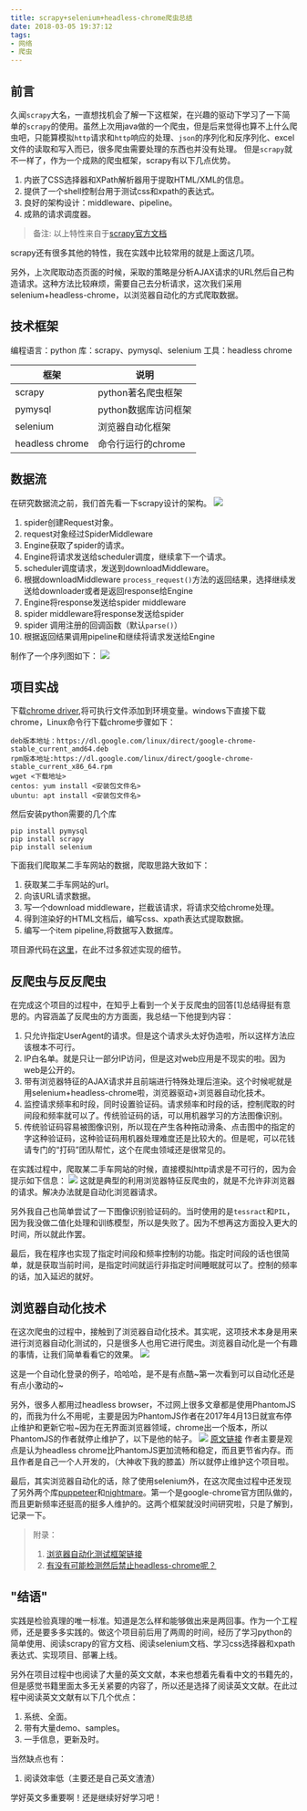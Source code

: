 ```yaml
---
title: scrapy+selenium+headless-chrome爬虫总结
date: 2018-03-05 19:37:12
tags:
- 网络
- 爬虫
---
```

## 前言

久闻`scrapy`大名，一直想找机会了解一下这框架，在兴趣的驱动下学习了一下简单的`scrapy`的使用。虽然上次用java做的一个爬虫，但是后来觉得也算不上什么爬虫吧，只能算模拟`http`请求和`http`响应的处理、`json`的序列化和反序列化、excel文件的读取和写入而已，很多爬虫需要处理的东西也并没有处理。
但是`scrapy`就不一样了，作为一个成熟的爬虫框架，scrapy有以下几点优势。

1.  内嵌了CSS选择器和XPath解析器用于提取HTML/XML的信息。
2.  提供了一个shell控制台用于测试css和xpath的表达式。
3.  良好的架构设计：middleware、pipeline。
4.  成熟的请求调度器。

> 备注: 以上特性来自于[scrapy官方文档](https://doc.scrapy.org/en/latest/intro/overview.html)

scrapy还有很多其他的特性，我在实践中比较常用的就是上面这几项。

另外，上次爬取动态页面的时候，采取的策略是分析AJAX请求的URL然后自己构造请求。这种方法比较麻烦，需要自己去分析请求，这次我们采用selenium+headless-chrome，以浏览器自动化的方式爬取数据。
<!--more-->

## 技术框架

编程语言：python
库：scrapy、pymysql、selenium
工具：headless chrome

| 框架            | 说明                 |
| --------------- | -------------------- |
| scrapy          | python著名爬虫框架   |
| pymysql         | python数据库访问框架 |
| selenium        | 浏览器自动化框架     |
| headless chrome | 命令行运行的chrome   |

## 数据流

在研究数据流之前，我们首先看一下scrapy设计的架构。
![](/img/scrapy_architecture_02.png)

1.  spider创建Request对象。
2.  request对象经过SpiderMiddleware
3.  Engine获取了spider的请求。
4.  Engine将请求发送给scheduler调度，继续拿下一个请求。
5.  scheduler调度请求，发送到downloadMiddleware。
6.  根据downloadMiddleware `process_request()`方法的返回结果，选择继续发送给downloader或者是返回response给Engine
7.  Engine将response发送给spider middleware
8.  spider middleware将response发送给spider
9.  spider 调用注册的回调函数（默认`parse()`）
10.  根据返回结果调用pipeline和继续将请求发送给Engine

制作了一个序列图如下：
![](/img/scrapy_sequence.png)

## 项目实战

下载[chrome driver](https://sites.google.com/a/chromium.org/chromedriver/downloads),将可执行文件添加到环境变量。windows下直接下载chrome，Linux命令行下载chrome步骤如下：
```
deb版本地址：https://dl.google.com/linux/direct/google-chrome-stable_current_amd64.deb  
rpm版本地址:https://dl.google.com/linux/direct/google-chrome-stable_current_x86_64.rpm  
wget <下载地址>
centos: yum install <安装包文件名>  
ubuntu: apt install <安装包文件名>
```

然后安装python需要的几个库
```
pip install pymysql
pip install scrapy
pip install selenium
```

下面我们爬取某二手车网站的数据，爬取思路大致如下：

1.  获取某二手车网站的url。
2.  向该URL请求数据。
3.  写一个download middleware，拦截该请求，将请求交给chrome处理。
4.  得到渲染好的HTML文档后，编写css、xpath表达式提取数据。
5.  编写一个item pipeline,将数据写入数据库。

项目源代码在[这里](https://github.com/UZPENG/crawl-scrapy-demo)，在此不过多叙述实现的细节。

## 反爬虫与反反爬虫

在完成这个项目的过程中，在知乎上看到一个关于反爬虫的回答[1]总结得挺有意思的。内容涵盖了反爬虫的方方面面，我总结一下他提到内容：

1.  只允许指定UserAgent的请求。但是这个请求头太好伪造啦，所以这样方法应该根本不可行。
2.  IP白名单。就是只让一部分IP访问，但是这对web应用是不现实的啦。因为web是公开的。
3.  带有浏览器特征的AJAX请求并且前端进行特殊处理后渲染。这个时候呢就是用selenium+headless-chrome啦，浏览器驱动+浏览器自动化技术。
4.  监控请求频率和时段，同时设置验证码。请求频率和时段的话，控制爬取的时间段和频率就可以了。传统验证码的话，可以用机器学习的方法图像识别。
5.  传统验证码容易被图像识别，所以现在产生各种拖动滑条、点击图中的指定的字这种验证码，这种验证码用机器处理难度还是比较大的。但是呢，可以花钱请专门的“打码”团队帮忙，这个在爬虫领域还是很常见的。

在实践过程中，爬取某二手车网站的时候，直接模拟http请求是不可行的，因为会提示如下信息：
![](/img/request_error.png)
这就是典型的利用浏览器特征反爬虫的，就是不允许非浏览器的请求。解决办法就是自动化浏览器请求。

另外我自己也简单尝试了一下图像识别验证码的。当时使用的是`tessract`和`PIL`，因为我没做二值化处理和训练模型，所以是失败了。因为不想再这方面投入更大的时间，所以就此作罢。

最后，我在程序也实现了指定时间段和频率控制的功能。指定时间段的话也很简单，就是获取当前时间，是指定时间就运行非指定时间睡眠就可以了。控制的频率的话，加入延迟的就好。

## 浏览器自动化技术

在这次爬虫的过程中，接触到了浏览器自动化技术。其实呢，这项技术本身是用来进行浏览器自动化测试的，只是很多人也用它进行爬虫。浏览器自动化是一个有趣的事情，让我们简单看看它的效果。
![](/img/login.gif)

这是一个自动化登录的例子，哈哈哈，是不是有点酷~第一次看到可以自动化还是有点小激动的~

另外，很多人都用过headless browser，不过网上很多文章都是使用PhantomJS的，而我为什么不用呢，主要是因为PhantomJS作者在2017年4月13日就宣布停止维护和更新它啦~因为在无界面浏览器领域，chrome出一个版本，所以PhantomJS的作者就停止维护了，以下是他的帖子。
![](/img/post.png)
[原文链接](https://groups.google.com/forum/#!topic/phantomjs/9aI5d-LDuNE)
作者主要是观点是认为headless chrome比PhantomJS更加流畅和稳定，而且更节省内存。而且作者是自己一个人开发的，（大神收下我的膝盖）所以就停止维护这个项目啦。

最后，其实浏览器自动化的话，除了使用selenium外，在这次爬虫过程中还发现了另外两个库[puppeteer](https://github.com/GoogleChrome/puppeteer)和[nightmare](https://github.com/segmentio/nightmare)。第一个是google-chrome官方团队做的，而且更新频率还挺高的挺多人维护的。这两个框架就没时间研究啦，只是了解到，记录一下。

> 附录：  
> 1.  [浏览器自动化测试框架链接](https://medium.com/powtoon-engineering/a-complete-guide-to-testing-javascript-in-2017-a217b4cd5a2a)
> 2.  [有没有可能检测然后禁止headless-chrome呢？](https://intoli.com/blog/not-possible-to-block-chrome-headless/)

## "结语"

实践是检验真理的唯一标准。知道是怎么样和能够做出来是两回事。作为一个工程师，还是要多多实践的。做这个项目前后用了两周的时间，经历了学习python的简单使用、阅读scrapy的官方文档、阅读selenium文档、学习css选择器和xpath表达式、实现项目、部署上线。

另外在项目过程中也阅读了大量的英文文献，本来也想着先看看中文的书籍先的，但是感觉书籍里面太多无关紧要的内容了，所以还是选择了阅读英文文献。在此过程中阅读英文文献有以下几个优点：

1.  系统、全面。
2.  带有大量demo、samples。
3.  一手信息，更新及时。

当然缺点也有：

1.  阅读效率低（主要还是自己英文渣渣）

学好英文多重要啊！还是继续好好学习吧！

